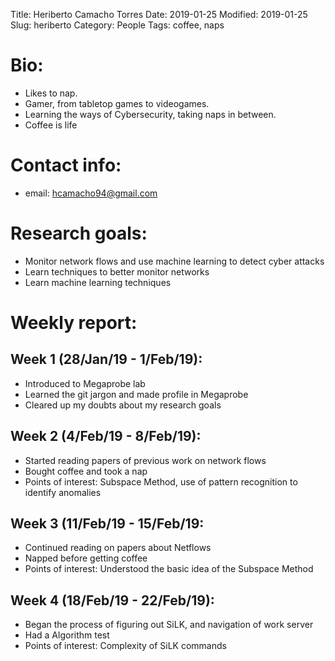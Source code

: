 Title: Heriberto Camacho Torres
Date: 2019-01-25
Modified: 2019-01-25
Slug: heriberto
Category: People
Tags: coffee, naps

# Bio:

  - Likes to nap.
  - Gamer, from tabletop games to videogames.
  - Learning the ways of Cybersecurity, taking naps in between.
  - Coffee is life
  
# Contact info:

  - email: <hcamacho94@gmail.com>
  
# Research goals:

  - Monitor network flows and use machine learning to detect cyber attacks
  - Learn techniques to better monitor networks
  - Learn machine learning techniques

# Weekly report:

## Week 1 (28/Jan/19 - 1/Feb/19):

  - Introduced to Megaprobe lab
  - Learned the git jargon and made profile in Megaprobe
  - Cleared up my doubts about my research goals

## Week 2 (4/Feb/19 - 8/Feb/19):

  - Started reading papers of previous work on network flows
  - Bought coffee and took a nap
  - Points of interest: Subspace Method, use of pattern recognition to identify anomalies
  
## Week 3 (11/Feb/19 - 15/Feb/19:

  - Continued reading on papers about Netflows
  - Napped before getting coffee
  - Points of interest: Understood the basic idea of the Subspace Method
  
## Week 4 (18/Feb/19 - 22/Feb/19):

  - Began the process of figuring out SiLK, and navigation of work server
  - Had a Algorithm test
  - Points of interest: Complexity of SiLK commands
  
